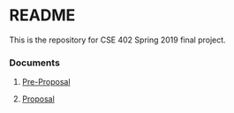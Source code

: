# README #
This is the repository for CSE 402 Spring 2019 final project.

### Documents ###
1. [Pre-Proposal](https://docs.google.com/document/d/11VjVbnrdtLFARIkFrQ3rdm4bb8CHYZZmuRtVR1-xrUM/edit)

2. [Proposal](https://docs.google.com/document/d/1LgDc-OYKpsFjJo7SXt3g7Em7Xy7-EwyqUtp0sjciss0/edit#heading=h.3yivhv19jvez)
